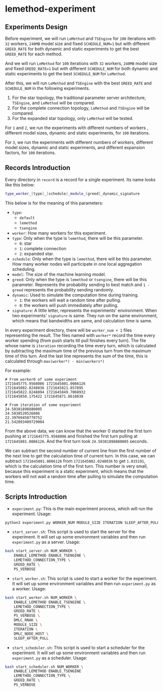 # lemethod-experiment

## Experiments Design

Before experiment, we will run `LeMethod` and `TSEngine` for
`100` iterations with `32` workers, `240MB` model size
and fixed `SCHEDULE_NUM=1` but with different `GREED_RATE`
for both dynamic and static experiments to get the best `GREED_RATE` for each method.

And we will run `LeMethod` for `100` iterations with `32` workers, `240MB` model size
and fixed `GREED_RATE=1` but with different `SCHEDULE_NUM`
for both dynamic and static experiments to get the best `SCHEDULE_NUM` for `LeMethod`.

After this, we will run `LeMethod` and `TSEngine` with the best `GREED_RATE` and `SCHEDULE_NUM`
in the following experiments.

1. For the star topology, the traditional parameter server architecture, `TSEngine`, and `LeMethod`
will be compared.
2. For the complete connection topology, `LeMethod` and `TSEngine` will be compared.
3. For the expanded star topology, only `LeMethod` will be tested.

For `1` and `2`, we run the experiments with different numbers of workers
, different model sizes, dynamic and static experiments,
for `100` iterations.

For `3`, we run the experiments with different numbers of workers,
different model sizes, dynamic and static experiments,
and different expansion factors,
for `100` iterations.

## Records Introduction

Every directory in `record` is a record for a single experiment.
Its name looks like this below:

```bash
type_worker_[type]_[schedule]_module_[greed]_dynamic_signature
```

This below is for the meaning of this parameters:

* `type`:
    * `default`
    * `lemethod`
    * `tsengine`
* `worker`: How many workers for this experiment.
* `type`: Only when the type is `lemethod`, there will be this parameter.
    * `0`: star
    * `1`: complete connection
    * `2`: expanded star.
* `schedule`: Only when the type is `lemethod`, there will be this parameter.
How many worker nodes will participate in one local aggregation scheduling.
* `model`: The size of the machine learning model.
* `greed`: Only when the type is `lemethod` or `tsengine`, there will be this parameter.
Represents the probability sending to best match and
`1 - greed` represents the probability sending randomly.
* `dynamic`: Used to simulate the computation time during training.
    * `1`: the workers will wait a random time after pulling.
    * `0`: the workers will push immediately after pulling.
* `signature`: A little letter, represents the experiments' environment.
When two experiments' `signature` is same.
They run on the same environment,
which means that bandwidths are same, and calculation time is same.

In every experiment directory,
there will be `worker_num + 1` files representing the result.
The files named with `worker*` record the time every worker spending
(from push starts till pull finishes every turn).
The file whose name is `iteration` recording the time every turn,
which is calculated by subtracting the maximum time of the previous turn
from the maximum time of this turn.
And the last line represents the sum of the time,
this is calculated through `max(worker*) - min(workers*)`

For example:

```text
# From worker0 of some experiment
1721645775.9568086 1721645801.0086126
1721645802.0248036 1721645821.857895
1721645822.8248894 1721645849.7068932
1721645850.175422 1721645871.8618038

# From iteration of some experiment
24.50381898880005
24.5838520526886
22.39769458770752
21.542893409729004
```

From the above data, we can know that the worker 0 started the first turn pushing
at `1721645775.9568086` and finished the first turn pulling at `1721645801.0086126`.
And the first turn took `24.50381898880005` seconds.

We can subtract the second number of current line from the first number of the next line
to get the calculation time of current turn.
In this case, we can subtract `1721645801.0086126` from `1721645802.0248036`
to get `1.015191`, which is the calculation time of the first turn.
This number is very small, because this experiment is a static experiment,
which means that the workers will not wait a random time after pulling
to simulate the computation time.

## Scripts Introduction

* `experiment.py`: This is the main experiment process, which will run the experiment. Usage:

```bash
python3 experiment.py WORKER_NUM MODULE_SIZE ITERATION SLEEP_AFTER_PULL
```

* `start_server.sh`: This script is used to start the server for the experiment.
It will set up some environment variables and then run `experiment.py` as a server. Usage:

```bash
bash start_server.sh NUM_WORKER \
    ENABLE_LEMETHOD ENABLE_TSENGINE \
    LEMETHOD_CONNECTION_TYPE \
    GREED_RATE \
    PS_VERBOSE
```

* `start_worker.sh`: This script is used to start a worker for the experiment.
It will set up some environment variables and then run `experiment.py` as a worker. Usage:

```bash
bash start_worker.sh NUM_WORKER \
    ENABLE_LEMETHOD ENABLE_TSENGINE \
    LEMETHOD_CONNECTION_TYPE \
    GREED_RATE \
    PS_VERBOSE \
    DMLC_RNAK \
    MODULE_SIZE \
    ITERATION \
    DMLC_NODE_HOST \
    SLEEP_AFTER_PULL
```

* `start_scheduler.sh`: This script is used to start a scheduler for the experiment.
It will set up some environment variables and then run `experiment.py` as a scheduler. Usage:

```bash
bash start_scheduler.sh NUM_WORKER \
    ENABLE_LEMETHOD ENABLE_TSENGINE
    LEMETHOD_CONNECTION_TYPE \
    GREED_RATE \
    PS_VERBOSE
```

